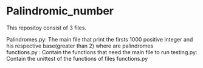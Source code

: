 # Palindromic_number
This repositoy consist of 3 files.

Palindromes.py: The main file that print the firsts 1000 positive integer and his respective base(greater than 2) where are palindromes    
functions.py : Contain the functions that  need the main file to run
testing.py: Contain the unittest of the functions of files functions.py
